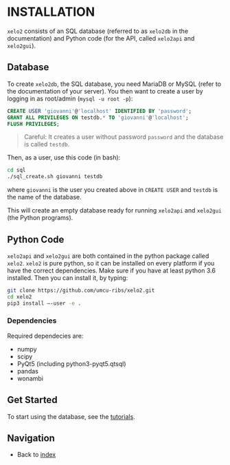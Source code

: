 # INSTALLATION

`xelo2` consists of an SQL database (referred to as `xelo2db` in the documentation) and Python code (for the API, called `xelo2api` and `xelo2gui`).

## Database
To create `xelo2db`, the SQL database, you need MariaDB or MySQL (refer to the documentation of your server).
You then want to create a user by logging in as root/admin (`mysql -u root -p`):

```SQL
CREATE USER 'giovanni'@'localhost' IDENTIFIED BY 'password';
GRANT ALL PRIVILEGES ON testdb.* TO 'giovanni'@'localhost';
FLUSH PRIVILEGES;
```

> Careful: It creates a user without password `password` and the database is called `testdb`.

Then, as a user, use this code (in bash):

```bash
cd sql
./sql_create.sh giovanni testdb
```
where `giovanni` is the user you created above in `CREATE USER` and `testdb` is the name of the database.

This will create an empty database ready for running `xelo2api` and `xelo2gui` (the Python programs).

## Python Code

`xelo2api` and `xelo2gui` are both contained in the python package called `xelo2`.
`xelo2` is pure python, so it can be installed on every platform if you have the correct dependencies.
Make sure if you have at least python 3.6 installed.
Then you can install it, by typing:

```bash
git clone https://github.com/umcu-ribs/xelo2.git
cd xelo2
pip3 install –-user -e .
```

### Dependencies

Required dependecies are:

* numpy
* scipy
* PyQt5 (including python3-pyqt5.qtsql)
* pandas
* wonambi

## Get Started
To start using the database, see the [tutorials](tutorial.md).

## Navigation
  - Back to [index](index.md)

